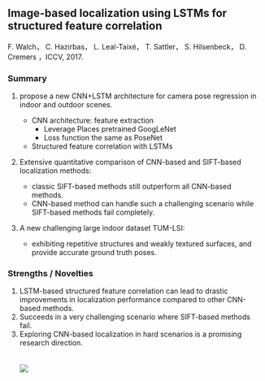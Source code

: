 ## Image-based localization using LSTMs for structured feature correlation

F. Walch， C. Hazirbas， L. Leal-Taixé， T. Sattler， S. Hilsenbeck， D. Cremers ，ICCV, 2017.


### Summary

1. propose a new CNN+LSTM architecture for camera pose regression in indoor and outdoor scenes.
    * CNN architecture: feature extraction
      * Leverage Places pretrained GoogLeNet
      * Loss function the same as PoseNet
    * Structured feature correlation with LSTMs


2. Extensive quantitative comparison of CNN-based and SIFT-based localization methods:  <br>
    * classic SIFT-based methods still outperform all CNN-based methods.<br>
    * CNN-based method can handle such a challenging scenario while SIFT-based methods fail completely.

3. A new challenging large indoor dataset TUM-LSI: <br>
    * exhibiting repetitive structures and weakly textured surfaces, and provide accurate ground truth poses.
    
### Strengths / Novelties
1. LSTM-based structured feature correlation can lead to drastic improvements in localization performance compared to other CNN-based methods.
2. Succeeds in a very challenging scenario where SIFT-based methods fail.
3. Exploring CNN-based localization in hard scenarios is a promising research direction.
 <br> <br> <br>
![](https://github.com/TerenceCYJ/VP-SC-papers/raw/master/images/3.png)
